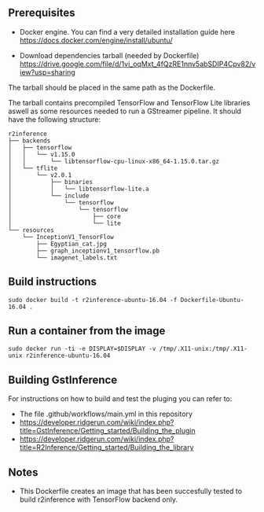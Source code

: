 ## Prerequisites
* Docker engine. You can find a very detailed installation guide here
https://docs.docker.com/engine/install/ubuntu/

* Download dependencies tarball (needed by Dockerfile)
https://drive.google.com/file/d/1vi_oqMxt_4fQzRE1nnv5abSDIP4Cpv82/view?usp=sharing

The tarball should be placed in the same path as the Dockerfile.

The tarball contains precompiled TensorFlow and TensorFlow Lite libraries 
aswell as some resources needed to run a GStreamer pipeline. 
It should have the following structure:

```
r2inference
├── backends
│   ├── tensorflow
│   │   └── v1.15.0
│   │       └── libtensorflow-cpu-linux-x86_64-1.15.0.tar.gz
│   └── tflite
│       └── v2.0.1
│           ├── binaries
│           │   └── libtensorflow-lite.a
│           └── include
│               └── tensorflow
│                   └── tensorflow
│                       ├── core
│                       └── lite
└── resources
    └── InceptionV1_TensorFlow
        ├── Egyptian_cat.jpg
        ├── graph_inceptionv1_tensorflow.pb
        └── imagenet_labels.txt

```

## Build instructions
`sudo docker build -t r2inference-ubuntu-16.04 -f Dockerfile-Ubuntu-16.04 .`

## Run a container from the image
`sudo docker run -ti -e DISPLAY=$DISPLAY -v /tmp/.X11-unix:/tmp/.X11-unix r2inference-ubuntu-16.04`

## Building GstInference
For instructions on how to build and test the pluging you can refer to:
* The file .github/workflows/main.yml in this repository
* https://developer.ridgerun.com/wiki/index.php?title=GstInference/Getting_started/Building_the_plugin
* https://developer.ridgerun.com/wiki/index.php?title=R2Inference/Getting_started/Building_the_library

## Notes
* This Dockerfile creates an image that has been succesfully tested to
build r2inference with TensorFlow backend only.
